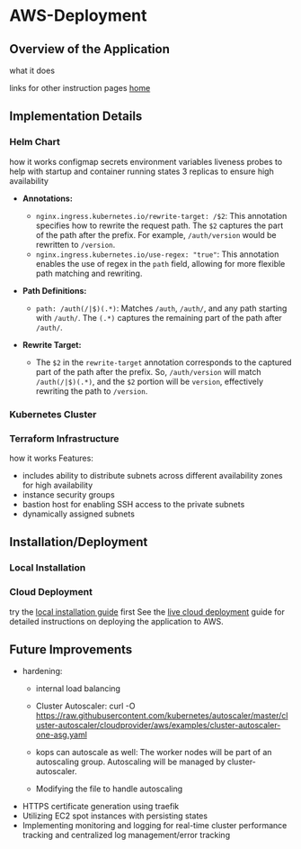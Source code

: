 # AWS-Deployment

## Overview of the Application

what it does 

links for other instruction pages
[home](README.md)

## Implementation Details



### Helm Chart

how it works
configmap
secrets
environment variables
liveness probes to help with startup and container running states
3 replicas to ensure high availability
- **Annotations:**
    
    - `nginx.ingress.kubernetes.io/rewrite-target: /$2`: This annotation specifies how to rewrite the request path. The `$2` captures the part of the path after the prefix. For example, `/auth/version` would be rewritten to `/version`.
    - `nginx.ingress.kubernetes.io/use-regex: "true"`: This annotation enables the use of regex in the `path` field, allowing for more flexible path matching and rewriting.
- **Path Definitions:**
    
    - `path: /auth(/|$)(.*)`: Matches `/auth`, `/auth/`, and any path starting with `/auth/`. The `(.*)` captures the remaining part of the path after `/auth/`.
- **Rewrite Target:**
    
    - The `$2` in the `rewrite-target` annotation corresponds to the captured part of the path after the prefix. So, `/auth/version` will match `/auth(/|$)(.*)`, and the `$2` portion will be `version`, effectively rewriting the path to `/version`.


### Kubernetes Cluster


### Terraform Infrastructure
how it works
Features:
- includes ability to distribute subnets across different availability zones for high availability
- instance security groups
- bastion host for enabling SSH access to the private subnets
- dynamically assigned subnets

## Installation/Deployment

### Local Installation

### Cloud Deployment
try the [local installation guide](installation.md) first
See the [live cloud deployment](deployment.md) guide for detailed instructions on deploying the application to AWS.

## Future Improvements

- hardening: 
	- internal load balancing
	- Cluster Autoscaler: curl -O https://raw.githubusercontent.com/kubernetes/autoscaler/master/cluster-autoscaler/cloudprovider/aws/examples/cluster-autoscaler-one-asg.yaml
	- kops can autoscale as well: The worker nodes will be part of an autoscaling group. Autoscaling will be managed by cluster-autoscaler.


    - Modifying the file to handle autoscaling 
- HTTPS certificate generation using traefik
- Utilizing EC2 spot instances with persisting states
- Implementing monitoring and logging for real-time cluster performance tracking and centralized log management/error tracking